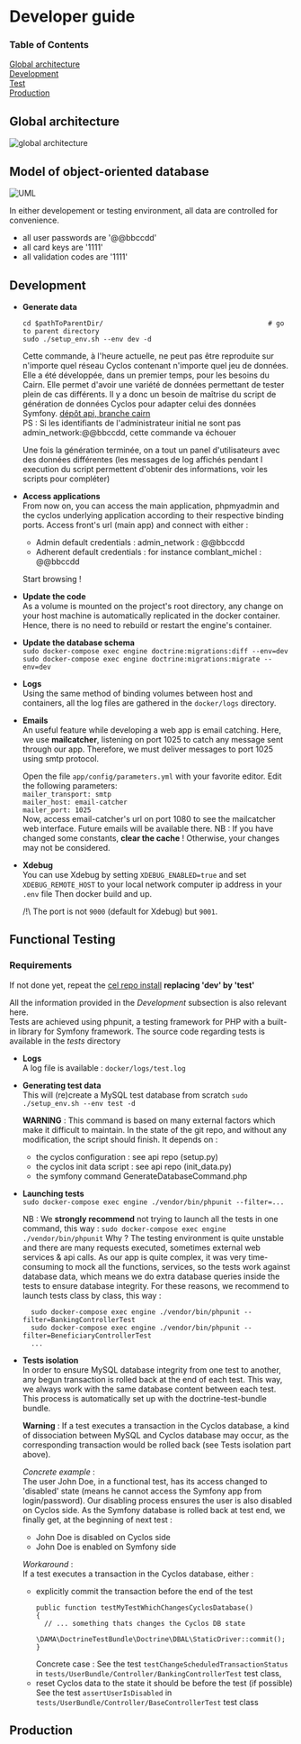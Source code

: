 # Developer guide

### Table of Contents  
[Global architecture](#global-archi)  
[Development](#development)  
[Test](#test)  
[Production](#production)  

## <a name="global-archi"></a>Global architecture    
![global architecture](/docs/images/archi_globale.png)

## Model of object-oriented database   
![UML](/docs/images/uml.png)

In either developement or testing environment, all data are controlled for convenience.  
  * all user passwords are '@@bbccdd' 
  * all card keys are '1111'  
  * all validation codes are '1111'  

## <a name="devlopment"></a>Development
 * **Generate data**
     ```
     cd $pathToParentDir/                                         # go to parent directory
     sudo ./setup_env.sh --env dev -d
     ```
     Cette commande, à l'heure actuelle,  ne peut pas être reproduite sur n'importe quel réseau Cyclos contenant n'importe quel jeu de données. Elle a été développée, dans un premier temps, pour les besoins du Cairn. Elle permet d'avoir une variété de données permettant de tester plein de cas différents. Il y a donc un besoin de maîtrise du script de génération de données Cyclos pour adapter celui des données Symfony. [dépôt api, branche cairn](https://github.com/cairn-monnaie/api/tree/cairn)  
     PS : Si les identifiants de l'administrateur initial ne sont pas admin_network:@@bbccdd, cette commande va échouer
     
     Une fois la génération terminée, on a tout un panel d'utilisateurs avec des données différentes (les messages de log affichés pendant l execution du script permettent d'obtenir des informations, voir les scripts pour compléter)

 * **Access applications**    
     From now on, you can access the main application, phpmyadmin and the cyclos underlying application according to their respective binding ports.
     Access front's url (main app) and connect with either :
   * Admin default credentials : admin_network : @@bbccdd
   * Adherent default credentials : for instance comblant_michel : @@bbccdd  
  
   Start browsing !

 * **Update the code**  
     As a volume is mounted on the project's root directory, any change on your host machine is automatically replicated in the docker container. Hence, there is no need to rebuild or restart the engine's container.

 * **Update the database schema**  
    `sudo docker-compose exec engine doctrine:migrations:diff --env=dev`  
    `sudo docker-compose exec engine doctrine:migrations:migrate --env=dev`  

 * **Logs**  
     Using the same method of binding volumes between host and containers, all the log files are gathered in the `docker/logs` directory.  
    
 * **Emails**  
    An useful feature while developing a web app is email catching. Here, we use **mailcatcher**, listening on port 1025 to catch any message sent through our app. Therefore, we must deliver messages to port 1025 using smtp protocol.

    Open the file `app/config/parameters.yml` with your favorite editor. 
    Edit the following parameters:  
     `mailer_transport: smtp`  
     `mailer_host: email-catcher`  
     `mailer_port: 1025`    
    Now, access email-catcher's url on port 1080 to see the mailcatcher web interface. Future emails will be available there.
    NB : If you have changed some constants, **clear the cache** ! Otherwise, your changes may not be considered.
 
 * **Xdebug**  
    You can use Xdebug by setting `XDEBUG_ENABLED=true` and set `XDEBUG_REMOTE_HOST` to your local network computer ip address in your `.env` file
    Then docker build and up.
    
    /!\ The port is not `9000` (default for Xdebug) but `9001`.

## <a name="test"></a>Functional Testing
### Requirements
If not done yet, repeat the [cel repo install](https://github.com/cairn-monnaie/cel/blob/master/docs/install.md) **replacing 'dev' by 'test'**  

 All the information provided in the _Development_ subsection is also relevant here.  
 Tests are achieved using phpunit, a testing framework for PHP with a built-in library for Symfony framework. 
 The source code regarding tests is available in the _tests_ directory

 * **Logs**  
    A log file is available : `docker/logs/test.log`

 * **Generating test data**  
    This will (re)create a MySQL test database from scratch
    `sudo ./setup_env.sh --env test -d`    

    **WARNING** : This command is based on many external factors which make it difficult to maintain. In the state of the git repo, and without any modification, the script should finish. It depends on :
      * the cyclos configuration : see api repo (setup.py)
      * the cyclos init data script  : see api repo (init_data.py)
      * the symfony command GenerateDatabaseCommand.php

 * **Launching tests**  
    `sudo docker-compose exec engine ./vendor/bin/phpunit --filter=...`

    NB : We **strongly recommend** not trying to launch all the tests in one command, this way : 
    `sudo docker-compose exec engine ./vendor/bin/phpunit`
    Why ? The testing environment is quite unstable and there are many requests executed, sometimes external web services & api calls. As our app is quite complex, it was very time-consuming to mock all the functions, services, so the tests work against database data, which means we do extra database queries inside the tests to ensure database integrity.
    For these reasons, we recommend to launch tests class by class, this way :
    ```
      sudo docker-compose exec engine ./vendor/bin/phpunit --filter=BankingControllerTest
      sudo docker-compose exec engine ./vendor/bin/phpunit --filter=BeneficiaryControllerTest
      ...
    ```


 * **Tests isolation**  
    In order to ensure MySQL database integrity from one test to another, any begun transaction is rolled back at the end of each test. This way, we always work with the same database content between each test. This process is automatically set up with the doctrine-test-bundle bundle.  

    **Warning** : If a test executes a transaction in the Cyclos database, a kind of dissociation between MySQL and Cyclos database may occur, as the corresponding transaction would be rolled back (see Tests isolation part above). 
 
     _Concrete example_ :  
     The user John Doe, in a functional test, has its access changed to 'disabled' state (means he cannot access the Symfony app from login/password). Our disabling process ensures the user is also disabled on Cyclos side. As the Symfony database is rolled back at test end, we finally get, at the beginning of next test :
      * John Doe is disabled on Cyclos side
      * John Doe is enabled on Symfony side

     _Workaround_ :  
     If a test executes a transaction in the Cyclos database, either :
     * explicitly commit the transaction before the end of the test 
       ```
       public function testMyTestWhichChangesCyclosDatabase()  
       {   
         // ... something thats changes the Cyclos DB state  
         \DAMA\DoctrineTestBundle\Doctrine\DBAL\StaticDriver::commit();  
       }
       ```
       Concrete case : See the test `testChangeScheduledTransactionStatus` in `tests/UserBundle/Controller/BankingControllerTest` test class, 
     * reset Cyclos data to the state it should be before the test (if possible)
       See the test `assertUserIsDisabled` in `tests/UserBundle/Controller/BaseControllerTest` test class
       

## <a name="production"></a>Production

